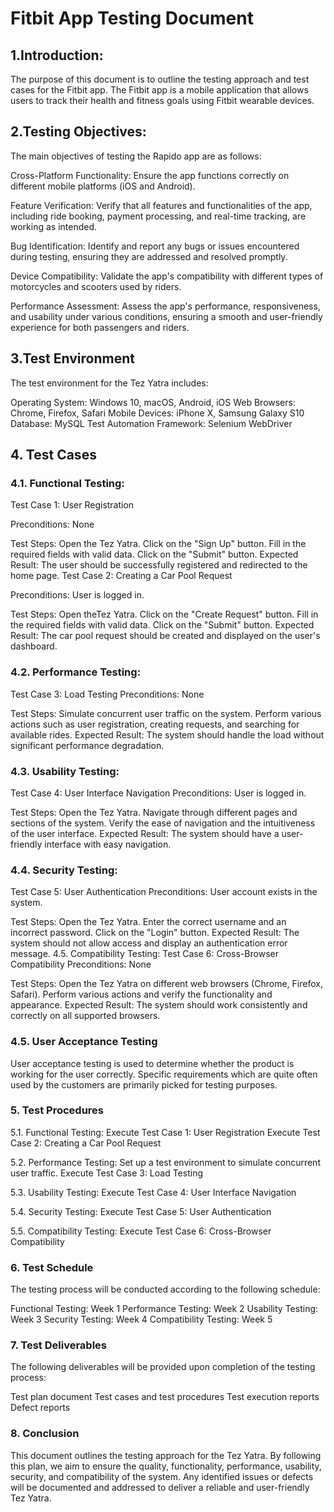 # Fitbit App Testing Document

## 1.Introduction:
The purpose of this document is to outline the testing approach and test cases for the Fitbit app. The Fitbit app is a mobile application that allows users to track their health and fitness goals using Fitbit wearable devices.

## 2.Testing Objectives:
The main objectives of testing the Rapido app are as follows:

Cross-Platform Functionality: Ensure the app functions correctly on different mobile platforms (iOS and Android).

Feature Verification: Verify that all features and functionalities of the app, including ride booking, payment processing, and real-time tracking, are working as intended.

Bug Identification: Identify and report any bugs or issues encountered during testing, ensuring they are addressed and resolved promptly.

Device Compatibility: Validate the app's compatibility with different types of motorcycles and scooters used by riders.

Performance Assessment: Assess the app's performance, responsiveness, and usability under various conditions, ensuring a smooth and user-friendly experience for both passengers and riders.

## 3.Test Environment
The test environment for the Tez Yatra includes:

Operating System: Windows 10, macOS, Android, iOS
Web Browsers: Chrome, Firefox, Safari
Mobile Devices: iPhone X, Samsung Galaxy S10
Database: MySQL
Test Automation Framework: Selenium WebDriver

## 4. Test Cases
### 4.1. Functional Testing:
Test Case 1: User Registration

Preconditions: None

Test Steps: Open the Tez Yatra. Click on the "Sign Up" button. Fill in the required fields with valid data. Click on the "Submit" button. Expected Result: The user should be successfully registered and redirected to the home page.
Test Case 2: Creating a Car Pool Request

Preconditions: User is logged in.

Test Steps: Open theTez Yatra. Click on the "Create Request" button. Fill in the required fields with valid data. Click on the "Submit" button. Expected Result: The car pool request should be created and displayed on the user's dashboard.
### 4.2. Performance Testing:
Test Case 3: Load Testing Preconditions: None

Test Steps: Simulate concurrent user traffic on the system. Perform various actions such as user registration, creating requests, and searching for available rides. Expected Result: The system should handle the load without significant performance degradation.
### 4.3. Usability Testing:
Test Case 4: User Interface Navigation Preconditions: User is logged in.

Test Steps: Open the Tez Yatra. Navigate through different pages and sections of the system. Verify the ease of navigation and the intuitiveness of the user interface. Expected Result: The system should have a user-friendly interface with easy navigation.
### 4.4. Security Testing:
Test Case 5: User Authentication Preconditions: User account exists in the system.

Test Steps: Open the Tez Yatra. Enter the correct username and an incorrect password. Click on the "Login" button. Expected Result: The system should not allow access and display an authentication error message.
4.5. Compatibility Testing:
Test Case 6: Cross-Browser Compatibility Preconditions: None

Test Steps: Open the Tez Yatra on different web browsers (Chrome, Firefox, Safari). Perform various actions and verify the functionality and appearance. Expected Result: The system should work consistently and correctly on all supported browsers.

### 4.5. User Acceptance Testing
User acceptance testing is used to determine whether the product is working for the user correctly. Specific requirements which are quite often used by the customers are primarily picked for testing purposes. 
### 5. Test Procedures
5.1. Functional Testing:
Execute Test Case 1: User Registration Execute Test Case 2: Creating a Car Pool Request

5.2. Performance Testing:
Set up a test environment to simulate concurrent user traffic. Execute Test Case 3: Load Testing

5.3. Usability Testing:
Execute Test Case 4: User Interface Navigation

5.4. Security Testing:
Execute Test Case 5: User Authentication

5.5. Compatibility Testing:
Execute Test Case 6: Cross-Browser Compatibility

### 6. Test Schedule
The testing process will be conducted according to the following schedule:

Functional Testing: Week 1
Performance Testing: Week 2
Usability Testing: Week 3
Security Testing: Week 4
Compatibility Testing: Week 5
### 7. Test Deliverables
The following deliverables will be provided upon completion of the testing process:

Test plan document
Test cases and test procedures
Test execution reports
Defect reports
### 8. Conclusion
This document outlines the testing approach for the Tez Yatra. By following this plan, we aim to ensure the quality, functionality, performance, usability, security, and compatibility of the system. Any identified issues or defects will be documented and addressed to deliver a reliable and user-friendly Tez Yatra.
